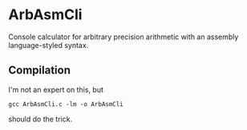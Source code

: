 # ArbAsmCli
Console calculator for arbitrary precision arithmetic with an assembly language-styled syntax.


## Compilation
I'm not an expert on this, but
```
gcc ArbAsmCli.c -lm -o ArbAsmCli
```
should do the trick.
